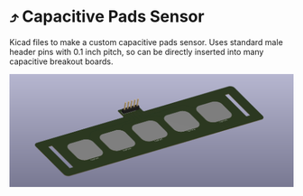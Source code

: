 # :arrow_heading_up: Capacitive Pads Sensor
Kicad files to make a custom capacitive pads sensor. Uses standard male header pins with 0.1 inch pitch, so can be directly inserted into many capacitive breakout boards. 

![5-pad capacitive sensing board](images/5-pad-board.png "5-pad capacitive sensing board")
